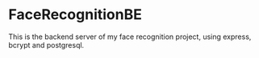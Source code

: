# FaceRecognitionBE

This is the backend server of my face recognition project, using express, bcrypt and postgresql.
